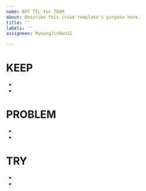 ```yaml
---
name: KPT TIL for TEAM
about: Describe this issue template's purpose here.
title: ''
labels: ''
assignees: MyeongJinHan12

---
```


# KEEP
* 
* 
# PROBLEM
*
*
# TRY
*
*
